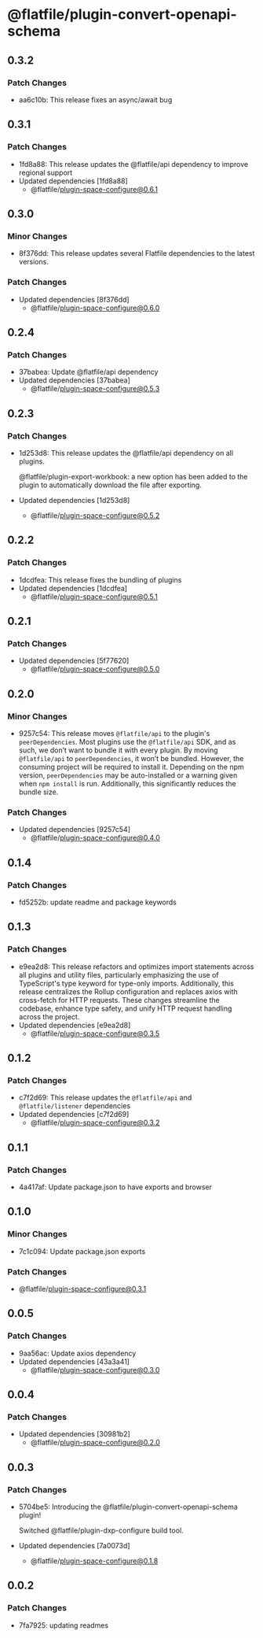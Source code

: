 # @flatfile/plugin-convert-openapi-schema

## 0.3.2

### Patch Changes

- aa6c10b: This release fixes an async/await bug

## 0.3.1

### Patch Changes

- 1fd8a88: This release updates the @flatfile/api dependency to improve regional support
- Updated dependencies [1fd8a88]
  - @flatfile/plugin-space-configure@0.6.1

## 0.3.0

### Minor Changes

- 8f376dd: This release updates several Flatfile dependencies to the latest versions.

### Patch Changes

- Updated dependencies [8f376dd]
  - @flatfile/plugin-space-configure@0.6.0

## 0.2.4

### Patch Changes

- 37babea: Update @flatfile/api dependency
- Updated dependencies [37babea]
  - @flatfile/plugin-space-configure@0.5.3

## 0.2.3

### Patch Changes

- 1d253d8: This release updates the @flatfile/api dependency on all plugins.

  @flatfile/plugin-export-workbook: a new option has been added to the plugin to automatically download the file after exporting.

- Updated dependencies [1d253d8]
  - @flatfile/plugin-space-configure@0.5.2

## 0.2.2

### Patch Changes

- 1dcdfea: This release fixes the bundling of plugins
- Updated dependencies [1dcdfea]
  - @flatfile/plugin-space-configure@0.5.1

## 0.2.1

### Patch Changes

- Updated dependencies [5f77620]
  - @flatfile/plugin-space-configure@0.5.0

## 0.2.0

### Minor Changes

- 9257c54: This release moves `@flatfile/api` to the plugin's `peerDependencies`. Most plugins use the `@flatfile/api` SDK, and as such, we don’t want to bundle it with every plugin. By moving `@flatfile/api` to `peerDependencies`, it won’t be bundled. However, the consuming project will be required to install it. Depending on the npm version, `peerDependencies` may be auto-installed or a warning given when `npm install` is run. Additionally, this significantly reduces the bundle size.

### Patch Changes

- Updated dependencies [9257c54]
  - @flatfile/plugin-space-configure@0.4.0

## 0.1.4

### Patch Changes

- fd5252b: update readme and package keywords

## 0.1.3

### Patch Changes

- e9ea2d8: This release refactors and optimizes import statements across all plugins and utility files, particularly emphasizing the use of TypeScript's type keyword for type-only imports. Additionally, this release centralizes the Rollup configuration and replaces axios with cross-fetch for HTTP requests. These changes streamline the codebase, enhance type safety, and unify HTTP request handling across the project.
- Updated dependencies [e9ea2d8]
  - @flatfile/plugin-space-configure@0.3.5

## 0.1.2

### Patch Changes

- c7f2d69: This release updates the `@flatfile/api` and `@flatfile/listener` dependencies
- Updated dependencies [c7f2d69]
  - @flatfile/plugin-space-configure@0.3.2

## 0.1.1

### Patch Changes

- 4a417af: Update package.json to have exports and browser

## 0.1.0

### Minor Changes

- 7c1c094: Update package.json exports

### Patch Changes

- @flatfile/plugin-space-configure@0.3.1

## 0.0.5

### Patch Changes

- 9aa56ac: Update axios dependency
- Updated dependencies [43a3a41]
  - @flatfile/plugin-space-configure@0.3.0

## 0.0.4

### Patch Changes

- Updated dependencies [30981b2]
  - @flatfile/plugin-space-configure@0.2.0

## 0.0.3

### Patch Changes

- 5704be5: Introducing the @flatfile/plugin-convert-openapi-schema plugin!

  Switched @flatfile/plugin-dxp-configure build tool.

- Updated dependencies [7a0073d]
  - @flatfile/plugin-space-configure@0.1.8

## 0.0.2

### Patch Changes

- 7fa7925: updating readmes
